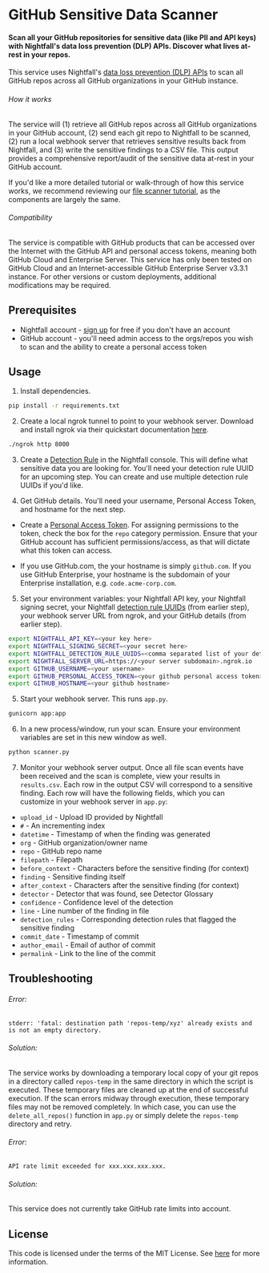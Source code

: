 # GitHub Sensitive Data Scanner

#### Scan all your GitHub repositories for sensitive data (like PII and API keys) with Nightfall's data loss prevention (DLP) APIs. Discover what lives at-rest in your repos.

This service uses Nightfall's [data loss prevention (DLP) APIs](https://nightfall.ai/developer-platform) to scan all GitHub repos across all GitHub organizations in your GitHub instance.

###### How it works
The service will (1) retrieve all GitHub repos across all GitHub organizations in your GitHub account, (2) send each git repo to Nightfall to be scanned, (2) run a local webhook server that retrieves sensitive results back from Nightfall, and (3) write the sensitive findings to a CSV file. This output provides a comprehensive report/audit of the sensitive data at-rest in your GitHub account. 

If you'd like a more detailed tutorial or walk-through of how this service works, we recommend reviewing our [file scanner tutorial](https://github.com/nightfallai/file-scanner-tutorial), as the components are largely the same.

###### Compatibility
The service is compatible with GitHub products that can be accessed over the Internet with the GitHub API and personal access tokens, meaning both GitHub Cloud and Enterprise Server. This service has only been tested on GitHub Cloud and an Internet-accessible GitHub Enterprise Server v3.3.1 instance. For other versions or custom deployments, additional modifications may be required.

## Prerequisites

* Nightfall account - [sign up](https://app.nightfall.ai/sign-up) for free if you don't have an account
* GitHub account - you'll need admin access to the orgs/repos you wish to scan and the ability to create a personal access token

## Usage

1. Install dependencies.

```bash
pip install -r requirements.txt
```

2. Create a local ngrok tunnel to point to your webhook server. Download and install ngrok via their quickstart documentation [here](https://ngrok.com/docs/guides/quickstart).

```bash
./ngrok http 8000
```

3. Create a [Detection Rule](https://docs.nightfall.ai/docs/creating-detection-rules) in the Nightfall console. This will define what sensitive data you are looking for. You'll need your detection rule UUID for an upcoming step. You can create and use multiple detection rule UUIDs if you'd like.

4. Get GitHub details. You'll need your username, Personal Access Token, and hostname for the next step.

* Create a [Personal Access Token](https://docs.github.com/en/authentication/keeping-your-account-and-data-secure/creating-a-personal-access-token). For assigning permissions to the token, check the box for the `repo` category permission. Ensure that your GitHub account has sufficient permissions/access, as that will dictate what this token can access. 

* If you use GitHub.com, the your hostname is simply `github.com`. If you use GitHub Enterprise, your hostname is the subdomain of your Enterprise installation, e.g. `code.acme-corp.com`.

5. Set your environment variables: your Nightfall API key, your Nightfall signing secret, your Nightfall [detection rule UUIDs](https://docs.nightfall.ai/docs/creating-detection-rules) (from earlier step), your webhook server URL from ngrok, and your GitHub details (from earlier step).

```bash
export NIGHTFALL_API_KEY=<your key here>
export NIGHTFALL_SIGNING_SECRET=<your secret here>
export NIGHTFALL_DETECTION_RULE_UUIDS=<comma separated list of your detection rule uuids>
export NIGHTFALL_SERVER_URL=https://<your server subdomain>.ngrok.io
export GITHUB_USERNAME=<your username>
export GITHUB_PERSONAL_ACCESS_TOKEN=<your github personal access token>
export GITHUB_HOSTNAME=<your github hostname>
```

5. Start your webhook server. This runs `app.py`.

```bash
gunicorn app:app
```

6. In a new process/window, run your scan. Ensure your environment variables are set in this new window as well.

```python
python scanner.py
```

7. Monitor your webhook server output. Once all file scan events have been received and the scan is complete, view your results in `results.csv`. Each row in the output CSV will correspond to a sensitive finding. Each row will have the following fields, which you can customize in your webhook server in `app.py`: 

* `upload_id` - Upload ID provided by Nightfall
* `#` - An incrementing index
* `datetime` - Timestamp of when the finding was generated
* `org` - GitHub organization/owner name
* `repo` - GitHub repo name
* `filepath` - Filepath
* `before_context` - Characters before the sensitive finding (for context)
* `finding` - Sensitive finding itself
* `after_context` - Characters after the sensitive finding (for context)
* `detector` - Detector that was found, see Detector Glossary
* `confidence` - Confidence level of the detection
* `line` - Line number of the finding in file
* `detection_rules` - Corresponding detection rules that flagged the sensitive finding
* `commit_date` - Timestamp of commit
* `author_email` - Email of author of commit
* `permalink` - Link to the line of the commit

## Troubleshooting

###### Error:
```
stderr: 'fatal: destination path 'repos-temp/xyz' already exists and is not an empty directory.
```

###### Solution:

The service works by downloading a temporary local copy of your git repos in a directory called `repos-temp` in the same directory in which the script is executed. These temporary files are cleaned up at the end of successful execution. If the scan errors midway through execution, these temporary files may not be removed completely. In which case, you can use the `delete_all_repos()` function in `app.py` or simply delete the `repos-temp` directory and retry.

###### Error:

```API rate limit exceeded for xxx.xxx.xxx.xxx.```

###### Solution:

This service does not currently take GitHub rate limits into account.

## License

This code is licensed under the terms of the MIT License. See [here](LICENSE.md) for more information.